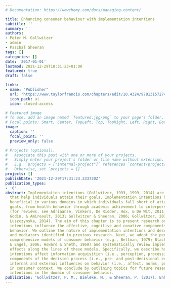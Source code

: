 ```yaml
---
# Documentation: https://wowchemy.com/docs/managing-content/

title: Enhancing consumer behaviour with implementation intentions
subtitle: ''
summary: ''
authors:
- Peter M. Gollwitzer
- admin
- Paschal Sheeran
tags: []
categories: []
date: '2017-01-01'
lastmod: 2021-12-29T18:31:23+01:00
featured: true
draft: false

links:
- name: "Publisher"
  url: "https://www.taylorfrancis.com/chapters/edit/10.4324/9781315727448-35/enhancing-consumer-behaviour-implementation-intentions-peter-gollwitzer-maik-bieleke-paschal-sheeran"
  icon_pack: ai
  icon: closed-access

# Featured image
# To use, add an image named `featured.jpg/png` to your page's folder.
# Focal points: Smart, Center, TopLeft, Top, TopRight, Left, Right, BottomLeft, Bottom, BottomRight.
image:
  caption: ''
  focal_point: ''
  preview_only: false

# Projects (optional).
#   Associate this post with one or more of your projects.
#   Simply enter your project's folder or file name without extension.
#   E.g. `projects = ["internal-project"]` references `content/project/deep-learning/index.md`.
#   Otherwise, set `projects = []`.
projects: []
publishDate: '2021-12-29T17:31:23.233730Z'
publication_types:
- '6'
abstract: Implementation intentions (Gollwitzer, 1993, 1999, 2014) are if-then plans
  that help individuals attain their goals. Implementation intentions have proven
  beneficial in various domains in which individuals fall short of attaining their
  goals, from health behavior through academic achievement to interpersonal issues
  (for reviews, see Adriaanse, Vinkers, De Ridder, Hox, & De Wit, 2011; Bélanger-Gravel,
  Godin, & Amireault, 2013; Gollwitzer & Sheeran, 2006; Gollwitzer, 2014; Hagger &
  Luszczynska, 2014). The aim of this chapter is to present research on how implementation
  intentions influence the affective, cognitive and conative components of consumer
  behavior. We outline the nature of implementation intentions and describe moderators
  and mediators identified in previous research. Next, we adopt the perspective of
  comprehensive models of consumer behavior (e.g., Bettman, 1979; Blackwell, Miniard,
  & Engel, 2006; Howard & Sheth, 1969) and systematically review implementation intention
  effects along the lines of these models. Specifically, we describe how implementation
  intentions affect information acquisition (i.e., perception, processing and comprehension),
  components of the decision process (i.e., pre- and post-decisional evaluation) and
  internal and external influences on behavior (i.e., affect, norms, priming and mimicry)
  in consumer context. We conclude by outlining topics for future research on implementation
  intentions in the domain of consumer behavior.
publication: 'Gollwitzer, P. M., Bieleke, M., & Sheeran, P. (2017). Enhancing consumer behaviour with implementation intentions. In C. V. Jansson-Boyd & M. J. Zawisza (Eds.), Routledge international handbooks. Routledge international handbook of consumer psychology (pp. 370–389). Routledge.'
---
```

